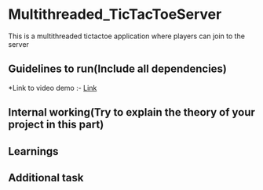 # Multithreaded_TicTacToeServer
This is a multithreaded tictactoe application where players can join to the server 

## Guidelines to run(Include all dependencies)

  *Link to video demo :- [Link](https://drive.google.com/file/d/1yhTxNCgkwJjGcMlwsisV_l6FpMAGHMlT/view?usp=sharing)
## Internal working(Try to explain the theory of your project in this part)

## Learnings

## Additional task
